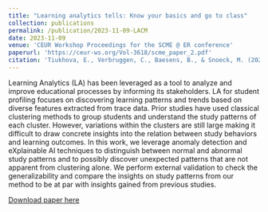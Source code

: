 ```yaml
---
title: "Learning analytics tells: Know your basics and go to class"
collection: publications
permalink: /publication/2023-11-09-LACM
date: 2023-11-09
venue: 'CEUR Workshop Proceedings for the SCME @ ER conference'
paperurl: 'https://ceur-ws.org/Vol-3618/scme_paper_2.pdf'
citation: 'Tiukhova, E., Verbruggen, C., Baesens, B., & Snoeck, M. (2024, January). Learning analytics tells: Know your basics and go to class. In CEUR Workshop Proceedings (Vol. 3618). CEUR Workshop Proceedings'
---
```

Learning Analytics (LA) has been leveraged as a tool to analyze and improve educational processes by informing its stakeholders. LA for student profiling focuses on discovering learning patterns and trends based on diverse features extracted from trace data. Prior studies have used classical clustering methods to group students and understand the study patterns of each cluster. However, variations within the clusters are still large making it difficult to draw concrete insights into the relation between study behaviors and learning outcomes. In this work, we leverage anomaly detection and eXplainable AI techniques to distinguish between normal and abnormal study patterns and to possibly discover unexpected patterns that are not apparent from clustering alone. We perform external validation to check the generalizability and compare the insights on study patterns from our method to be at par with insights gained from previous studies.

[Download paper here](https://ceur-ws.org/Vol-3618/scme_paper_2.pdf)
